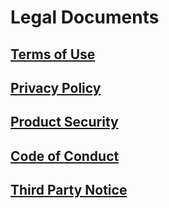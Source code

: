 # Legal Documents

## [Terms of Use](https://github.com/deepq-group/ai-platform-docs/tree/1f7a6dd451e81e3ed8f21b5b5dc69c85da9d3f5b/_minio/aim-assets/legal/AI%20Platform%20使用條款_CHT_20200720.pdf)

## [Privacy Policy](https://github.com/deepq-group/ai-platform-docs/tree/1f7a6dd451e81e3ed8f21b5b5dc69c85da9d3f5b/_minio/aim-assets/legal/AI%20Platform_隱私權政策_CHT_20180525.pdf)

## [Product Security](https://github.com/deepq-group/ai-platform-docs/tree/1f7a6dd451e81e3ed8f21b5b5dc69c85da9d3f5b/_minio/aim-assets/legal/AI%20Platform_產品安全性_EN_20161209.pdf)

## [Code of Conduct](https://github.com/deepq-group/ai-platform-docs/tree/1f7a6dd451e81e3ed8f21b5b5dc69c85da9d3f5b/_minio/aim-assets/legal/AI%20Platform_行為守則_20110308.pdf)

## [Third Party Notice](https://github.com/deepq-group/ai-platform-docs/tree/1f7a6dd451e81e3ed8f21b5b5dc69c85da9d3f5b/_minio/aim-assets/legal/AI%20Platform_第三方授權提示.txt)

